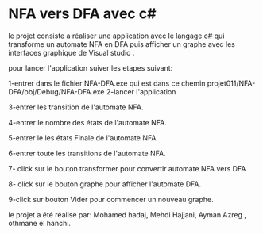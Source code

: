 # NFA vers DFA avec c#

le projet consiste a  réaliser une application avec le langage c# qui transforme un automate
NFA en DFA puis afficher un graphe avec les interfaces graphique de Visual studio .

pour lancer l'application suiver les etapes suivant:

1-entrer dans le fichier NFA-DFA.exe qui est dans ce chemin projet011/NFA-DFA/obj/Debug/NFA-DFA.exe
2-lancer l'application

3-entrer les transition de l'automate NFA.

4-entrer le nombre des états de l'automate NFA.

5-entrer le les états Finale de l'automate NFA.

6-entrer toute les transitions de l'automate NFA. 

7- click sur le bouton transformer pour convertir automate NFA vers DFA

8- click sur le bouton graphe pour afficher l'automate DFA.

9-click sur bouton Vider pour commencer un nouveau graphe.

le projet a été réalisé par:
Mohamed hadaj,
Mehdi  Hajjani, 
Ayman Azreg ,
othmane el hanchi.

